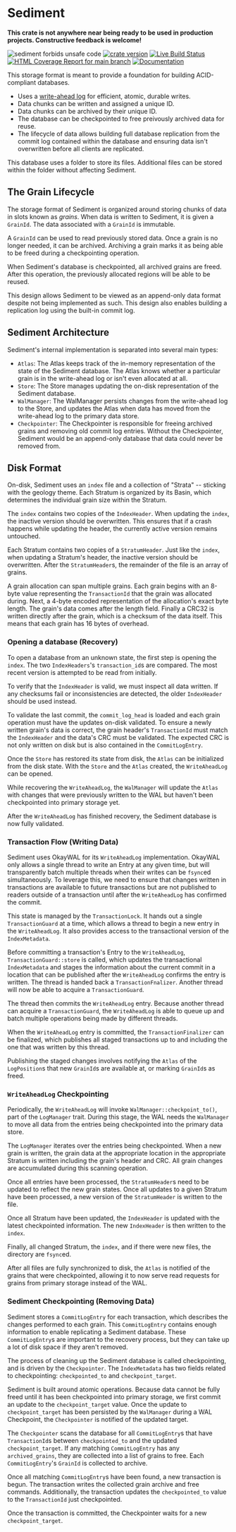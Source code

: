 # Sediment

**This crate is not anywhere near being ready to be used in production projects.
Constructive feedback is welcome!**

![sediment forbids unsafe code](https://img.shields.io/badge/unsafe-forbid-success)
[![crate version](https://img.shields.io/crates/v/sediment.svg)](https://crates.io/crates/sediment)
[![Live Build Status](https://img.shields.io/github/actions/workflow/status/khonsulabs/sediment/rust.yml?branch=main)](https://github.com/khonsulabs/sediment/actions?query=workflow:Tests)
[![HTML Coverage Report for `main` branch](https://khonsulabs.github.io/sediment/coverage/badge.svg)](https://khonsulabs.github.io/sediment/coverage/)
[![Documentation](https://img.shields.io/badge/docs-main-informational)](https://khonsulabs.github.io/sediment/main/sediment)

This storage format is meant to provide a foundation for building ACID-compliant
databases.

- Uses a [write-ahead log][okaywal] for efficient, atomic, durable writes.
- Data chunks can be written and assigned a unique ID.
- Data chunks can be archived by their unique ID.
- The database can be checkpointed to free preivously archived data for reuse.
- The lifecycle of data allows building full database replication from the
  commit log contained within the database and ensuring data isn't overwritten
  before all clients are replicated.

This database uses a folder to store its files. Additional files can be stored
within the folder without affecting Sediment.

## The Grain Lifecycle

The storage format of Sediment is organized around storing chunks of data in
slots known as *grains*. When data is written to Sediment, it is given a
`GrainId`. The data associated with a `GrainId` is immutable.

A `GrainId` can be used to read previously stored data. Once a grain is no
longer needed, it can be archived. Archiving a grain marks it as being able to
be freed during a checkpointing operation.

When Sediment's database is checkpointed, all archived grains are freed. After
this operation, the previously allocated regions will be able to be reused.

This design allows Sediment to be viewed as an append-only data format despite
not being implemented as such. This design also enables building a replication
log using the built-in commit log.

## Sediment Architecture

Sediment's internal implementation is separated into several main types:

- `Atlas`: The Atlas keeps track of the in-memory representation of the state of
  the Sediment database. The Atlas knows whether a particular grain is in the
  write-ahead log or isn't even allocated at all.
- `Store`: The Store manages updating the on-disk representation of the Sediment
  database.
- `WalManager`: The WalManager persists changes from the write-ahead log to the
  Store, and updates the Atlas when data has moved from the write-ahead log to
  the primary data store.
- `Checkpointer`: The Checkpointer is responsible for freeing archived grains
  and removing old commit log entries. Without the Checkpointer, Sediment would
  be an append-only database that data could never be removed from.

## Disk Format

On-disk, Sediment uses an `index` file and a collection of "Strata" -- sticking
with the geology theme. Each Stratum is organized by its Basin, which determines
the individual grain size within the Stratum.

The `index` contains two copies of the `IndexHeader`. When updating the `index`,
the inactive version should be overwritten. This ensures that if a crash happens
while updating the header, the currently active version remains untouched.

Each Stratum contains two copies of a `StratumHeader`. Just like the `index`,
when updating a Stratum's header, the inactive version should be overwritten.
After the `StratumHeader`s, the remainder of the file is an array of grains.

A grain allocation can span multiple grains. Each grain begins with an 8-byte
value representing the `TransactionId` that the grain was allocated during.
Next, a 4-byte encoded representation of the allocation's exact byte length. The
grain's data comes after the length field. Finally a CRC32 is written directly
after the grain, which is a checksum of the data itself. This means that each
grain has 16 bytes of overhead.

### Opening a database (Recovery)

To open a database from an unknown state, the first step is opening the `index`.
The two `IndexHeaders`'s `transaction_id`s are compared. The most recent version
is attempted to be read from initially.

To verify that the `IndexHeader` is valid, we must inspect all data written. If
any checksums fail or inconsistencies are detected, the older `IndexHeader`
should be used instead.

To validate the last commit, the `commit_log_head` is loaded and each grain
operation must have the updates on-disk validated. To ensure a newly written
grain's data is correct, the grain header's `TransactionId` must match the
`IndexHeader` and the data's CRC must be validated. The expected CRC is not only
written on disk but is also contained in the `CommitLogEntry`.

Once the `Store` has restored its state from disk, the `Atlas` can be
initialized from the disk state. With the `Store` and the `Atlas` created, the
`WriteAheadLog` can be opened.

While recovering the `WriteAheadLog`, the `WalManager` will update the `Atlas`
with changes that were previously written to the WAL but haven't been
checkpointed into primary storage yet.

After the `WriteAheadLog` has finished recovery, the Sediment database is now
fully validated.

### Transaction Flow (Writing Data)

Sediment uses OkayWAL for its `WriteAheadLog` implementation. OkayWAL only
allows a single thread to write an Entry at any given time, but will
transparently batch multiple threads when their writes can be `fsync`ed
simultaneously. To leverage this, we need to ensure that changes written in
transactions are available to future transactions but are not published to
readers outside of a transaction until after the `WriteAheadLog` has confirmed
the commit.

This state is managed by the `TransactionLock`. It hands out a single
`TransactionGuard` at a time, which allows a thread to begin a new entry in the
`WriteAheadLog`. It also provides access to the transactional version of the
`IndexMetadata`.

Before committing a transaction's Entry to the `WriteAheadLog`,
`TransactionGuard::store` is called, which updates the transactional
`IndexMetadata` and stages the information about the current commit in a
location that can be published after the `WriteAheadLog` confirms the entry is
written. The thread is handed back a `TransactionFnalizer`. Another thread will
now be able to acquire a `TransactionGuard`.

The thread then commits the `WriteAheadLog` entry. Because another thread can
acquire a `TransactionGuard`, the `WriteAheadLog` is able to queue up and batch
multiple operations being made by different threads.

When the `WriteAheadLog` entry is committed, the `TransactionFinalizer` can be
finalized, which publishes all staged transactions up to and including the one
that was written by this thread.

Publishing the staged changes involves notifying the `Atlas` of the
`LogPosition`s that new `GrainId`s are available at, or marking `GrainId`s as
freed.

### `WriteAheadLog` Checkpointing

Periodically, the `WriteAheadLog` will invoke `WalManager::checkpoint_to()`,
part of the `LogManager` trait. During this stage, the WAL needs the
`WalManager` to move all data from the entries being checkpointed into the
primary data store.

The `LogManager` iterates over the entries being checkpointed. When a new grain
is written, the grain data at the appropriate location in the appropriate
Stratum is written including the grain's header and CRC. All grain changes are
accumulated during this scanning operation.

Once all entries have been processed, the `StratumHeader`s need to be updated to
reflect the new grain states. Once all updates to a given Stratum have been
processed, a new version of the `StratumHeader` is written to the file.

Once all Stratum have been updated, the `IndexHeader` is updated with the latest
checkpointed information. The new `IndexHeader` is then written to the `index`.

Finally, all changed Stratum, the `index`, and if there were new files, the
directory are `fsync`ed.

After all files are fully synchronized to disk, the `Atlas` is notified of the
grains that were checkpointed, allowing it to now serve read requests for grains
from primary storage instead of the WAL.

### Sediment Checkpointing (Removing Data)

Sediment stores a `CommitLogEntry` for each transaction, which describes the
changes performed to each grain. This `CommitLogEntry` contains enough
information to enable replicating a Sediment database. These `CommitLogEntry`s
are important to the recovery process, but they can take up a lot of disk space
if they aren't removed.

The process of cleaning up the Sediment database is called checkpointing, and is
driven by the `Checkpointer`. The `IndexMetadata` has two fields related to
checkpointing: `checkpointed_to` and `checkpoint_target`.

Sediment is built around atomic operations. Because data cannot be fully freed
until it has been checkpointed into primary storage, we first commit an update
to the `checkpoint_target` value. Once the update to `checkpoint_target` has
been persisted by the `WalManager` during a WAL Checkpoint, the `Checkpointer`
is notified of the updated target.

The `Checkpointer` scans the database for all `CommitLogEntry`s that have
`TransactionId`s between `checkpointed_to` and the updated `checkpoint_target`.
If any matching `CommitLogEntry` has any `archived_grains`, they are collected
into a list of grains to free. Each `CommitLogEntry`'s `GrainId` is collected to
archive.

Once all matching `CommitLogEntry`s have been found, a new transaction is begun.
The transaction writes the collected grain archive and free commands.
Additionally, the transaction updates the `checkpointed_to` value to the
`TransactionId` just checkpointed.

Once the transaction is committed, the Checkpointer waits for a new
`checkpoint_target`.

[okaywal]: https://github.com/khonsulabs/okaywal
